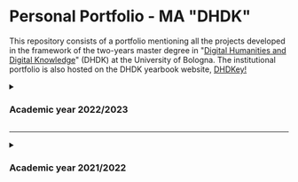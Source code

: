 # Personal Portfolio - MA "DHDK"

This repository consists of a portfolio mentioning all the projects developed in the framework of the two-years master degree in "[Digital Humanities and Digital Knowledge](https://corsi.unibo.it/2cycle/DigitalHumanitiesKnowledge)" (DHDK) at the University of Bologna. The institutional portfolio is also hosted on the DHDK yearbook website, [DHDKey!](https://projects.dharc.unibo.it/dhdkey/projects?id=manuele_veggi)

<!--
<p float="left">
  <img src="https://decision-for-liver.eu/wp-content/uploads/2020/07/UNIBO-e1595960458939.png" height="100" />
  <img src="https://encrypted-tbn0.gstatic.com/images?q=tbn:ANd9GcQe81dOgZeipgZrUl1egv12OADQaEukJQsK-pN6lV6dyn7s7m2nMcmp5SUJMNJhO1AuHOg&usqp=CAU" height="100" />
  <img src="https://apps.uniroma3.it/ateneo/memo/files/pub_crop_thumb_Immagine_a5a84948-f1bb-4ec3-a711-3c159d79ced8.jpg" height="100" /> 
  <img src="https://www.epfl.ch/about/overview/wp-content/uploads/2020/07/logo-epfl-1024x576.png" height="100" />
</p>
-->

<details>
<summary><h3>Academic year 2022/2023</h3></summary>

|**Project**|**Course**|**Professor(s)**|**Notes**|**Submitted**
|---|---|---|---|---|
|**[MyTISSE. Interactive systems as enhancement tools for the sense of care in color perception](https://github.com/ManueleVeggi/dhdkThesis/blob/f14b0aee69305d8b9515324455e86180ad228f4f/README.md)**|Master Degree Thesis in Interaction Media Design|Pescarin|[Private Repository](https://github.com/ManueleVeggi/dhdkThesis.git)|<i>ongoing</i>|
|**[Zeri Art Market Ontology](https://github.com/fondazerimv/amontolgy/blob/bc69c53639c5c1b81ee4a7a4a860e5ddcc639bd0/README.md)**|[Collegio Superiore](https://site.unibo.it/collegio-superiore/it) Thesis & Internship at [Fondazione Zeri](https://fondazionezeri.unibo.it/it)|Iannucci, Peroni; Mambelli (Tutor)|[Private Repository](https://github.com/fondazerimv/amontolgy.git)|<i>ongoing</i>|
  |**[ProvokArt. Speech-based interaction in a VR art gallery for HTC Vive](https://github.com/ManueleVeggi/labVrAr/blob/67de56822aa1894a6df4249e22870cd08b03ffd4/README.md)**|Laboratory of VR and AR|Marfia|[View Repository](https://github.com/ManueleVeggi/labVrAr.git)|<i>just started</i>|
|**[<i>Rudimentum Novitorum</i>. Immersive Medieval World Map](https://github.com/ManueleVeggi/rudimentumNovitorumMap/blob/main/RudNovMap/RudNovMap.uproject)**|Visiting student at [EPFL - eM+](https://www.epfl.ch/labs/emplus/)|Kenderdine (Referent Professor)|[View Repository](https://github.com/ManueleVeggi/rudimentumNovitorumMap.git)|Jun. 2023|
|**[ Transfiguræ - Trasmigrazioni di modelli iconografici bizantini](https://fondazerimv.github.io/transfigurae/)**|Internship at [Fondazione Zeri](https://fondazionezeri.unibo.it/it)|Mambelli (Tutor)|[View Repository](https://github.com/fondazerimv/transfigurae.git)|Mar. 2023|
|**[Nice to MET you: art journeys from Italy to New York](https://manueleveggi.github.io/infoviz/)**|Information Visualization|Daquino|[View Repository](https://github.com/ManueleVeggi/infoviz)|Jan. 2023|
|**[<i>In Itinere</i>: an open data project on international students in Italian university](https://manueleveggi.github.io/initinere/)**|Open Access and Digital Ethics|Palmirani|[View repository](https://github.com/ManueleVeggi/initinere.git)|Dec. 2022|
|**[Damien Hirst and the Contemporary Art Market. Final Course Report](https://github.com/ManueleVeggi/dhdkPortfolio/blob/7edff85599d1c20d5f443e7151581d192ca4d9de/essay/Veggi&alBusinessReport.pdf)**|Business Strategy and Innovation in Cultural Industries|Lo Verso|[View reference case study](https://faculty-research.esmt.berlin/publication/damien-hirst-and-contemporary-art-market)|Dec. 2022|
</details>


********

<details>
<summary><h3>Academic year 2021/2022 </h3></summary>

|**Project**|**Course**|**Professor(s)**|**Notes**|**Submitted**
|---|---|---|---|---|
|**[<i>NoStos</i> nella pelle: gamification project for children at Palazzo Fava (Bologna)](https://semafe.github.io/FAVoloso/)**|Digital Heritage and Multimedia|Caraceni - Pescarin|[View repository](https://github.com/semafe/FAVoloso.git) | Jul. 2022|
|**[Sewing text and images together in the digital environment.  A review of "Bayeux Tapestry Digital Edition"](https://github.com/ManueleVeggi/dhdkPortfolio/blob/3f1d383445e2295972e42046bf0ead568e7354bb/essay/VeggiSedaReview1.pdf)**|Scholarly Editing and Digital Approaches|Italia|First version. [View reference edition](http://www.sd-editions.com/bayeux/online/)| Jan. 2022|
|**[Changing lenses. Visualising marginalisation strategies through a multilevel text analysis of "Gli occhiali d'oro" by Giorgio Bassani](https://digimof.github.io/gbggold/)**|Digital Text in the Humanities: Theories, Methodologies, Applications|Mancinelli|[View repository](https://github.com/digiMof/gbggold.git) | Jul. 2022|
|**[OFfLOD. _Orlando Furioso_ for Linked Open Data](https://off-lod.github.io/orlando-furioso/)**|Knowledge Management - Knowledge Organization and Cultural Heritage|Tomasi|[View repository](https://github.com/off-lod/orlando-furioso.git)| Apr. 2022|
|**[KRœPiUS. Knowledge representation and extraction of Gropius, <i>The Theory and Organization of Bauhaus</i>](https://digimof.github.io/keGropius/)**|   Knowledge Management - Knowledge Representation and Extraction|Gangemi - Nuzzolese|[View repository](https://github.com/digiMof/keGropius.git)|Aug. 2022|
|**[Dead Lover Society: A metadata-enriched and stylistically customizable magazine on tragic love stories](https://deadloversociety.github.io/imwt22/)** |Information Modelling and Web Technologies|Vitali|[View repository](https://github.com/deadloversociety/imwt22.git)|Jul. 2022|
|**[Python query processor for relational and graph databases of academic publications](https://github.com/olgagolgan/v-AMOS/blob/05bfb14c8781ec90fc356ff64c31895dfc076dd8/vAMOS_notebook.ipynb)**|Computational Management of Data - Data Science|Peroni|[View repository](https://github.com/olgagolgan/v-AMOS.git)|Aug. 2022|
</details>
